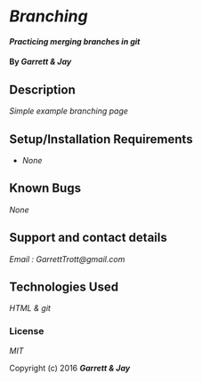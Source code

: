 # _Branching_

#### _Practicing merging branches in git_

#### By _**Garrett & Jay**_

## Description

_Simple example branching page_

## Setup/Installation Requirements

* _None_

## Known Bugs

_None_

## Support and contact details

_Email : GarrettTrott@gmail.com_

## Technologies Used

_HTML & git_

### License

*MIT*

Copyright (c) 2016 **_Garrett & Jay_**
